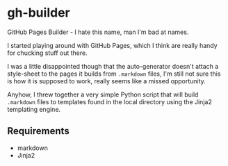 # gh-builder

GitHub Pages Builder - I hate this name, man I'm bad at names.

I started playing around with GitHub Pages, which I think are really handy for chucking stuff out there.

I was a little disappointed though that the auto-generator doesn't attach a style-sheet to the pages it builds from `.markdown` files, I'm still not sure this is how it is supposed to work, really seems like a missed opportunity.

Anyhow, I threw together a very simple Python script that will build `.markdown` files to templates found in the local directory using the Jinja2 templating engine.

## Requirements

- markdown
- Jinja2